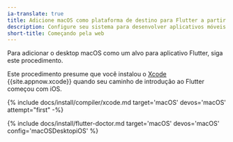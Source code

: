 ```yaml
---
ia-translate: true
title: Adicione macOS como plataforma de destino para Flutter a partir do início na web
description: Configure seu sistema para desenvolver aplicativos móveis Flutter no macOS.
short-title: Começando pela web
---
```


Para adicionar o desktop macOS como um alvo para aplicativo Flutter, siga este procedimento.

Este procedimento presume que você instalou o [Xcode][] {{site.appnow.xcode}}
quando seu caminho de introdução ao Flutter começou com iOS.

{% include docs/install/compiler/xcode.md target='macOS' devos='macOS' attempt="first" -%}

{% include docs/install/flutter-doctor.md target='macOS' devos='macOS' config='macOSDesktopiOS' %}

[Xcode]: {{site.apple-dev}}/xcode/
